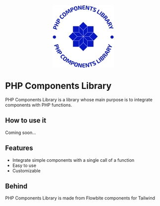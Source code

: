 <p align="center">
<img src="https://github.com/AndreaCodinLife/PHP-Components-Library/blob/e1f472dc58078708073b7775679de721fac5f5d4/php-components-library-logo.png" alt="drawing" width="200"/></p>

# PHP Components Library
PHP Components Library is a library whose main purpose is to integrate components with PHP functions.

## How to use it

Coming soon...

## Features

- Integrate simple components with a single call of a function
- Easy to use
- Customizable

## Behind

PHP Components Library is made from Flowbite components for Tailwind
